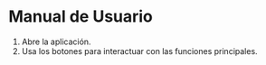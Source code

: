 # Manual de Usuario

1. Abre la aplicación.  
2. Usa los botones para interactuar con las funciones principales.